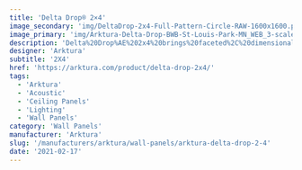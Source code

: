 ```yaml
---
title: 'Delta Drop® 2×4'
image_secondary: 'img/DeltaDrop-2x4-Full-Pattern-Circle-RAW-1600x1600.png'
image_primary: 'img/Arktura-Delta-Drop-BWB-St-Louis-Park-MN_WEB_3-scaled.jpg'
description: 'Delta%20Drop%AE%202x4%20brings%20faceted%2C%20dimensional%20geometry%20to%20your%20design%2C%20in%20a%20long%2C%20narrow%20panel.%20Plus%2C%20it%20offers%20easy%20installation%2C%20using%20quick%20torsion%20spring%20attachment%20across%20standard%20ceiling%20grid%20systems%2C%20or%20simple%20wall%20attachment%20using%20our%20Vertika%20channel%20system.%20Integrated%20backlighting%20is%20available%20if%20you%20want%20to%20add%20some%20light%20to%20your%20design%2C%20or%20try%20our%20Soft%20Sound%AE%20backer%20if%20you%20are%20looking%20for%20an%20acoustic%20solution.%A0'
designer: 'Arktura'
subtitle: '2X4'
href: 'https://arktura.com/product/delta-drop-2x4/'
tags:
  - 'Arktura'
  - 'Acoustic'
  - 'Ceiling Panels'
  - 'Lighting'
  - 'Wall Panels'
category: 'Wall Panels'
manufacturer: 'Arktura'
slug: '/manufacturers/arktura/wall-panels/arktura-delta-drop-2-4'
date: '2021-02-17'
---
```

